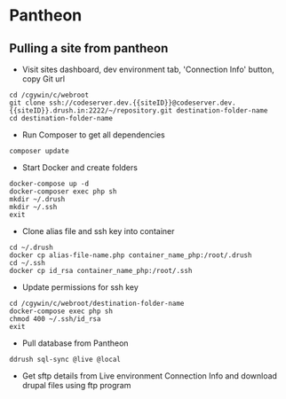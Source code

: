 # Pantheon

## Pulling a site from pantheon
- Visit sites dashboard, dev environment tab, 'Connection Info' button, copy Git url
````
cd /cgywin/c/webroot
git clone ssh://codeserver.dev.{{siteID}}@codeserver.dev.{{siteID}}.drush.in:2222/~/repository.git destination-folder-name
cd destination-folder-name
````
- Run Composer to get all dependencies
````
composer update
````
- Start Docker and create folders
````
docker-compose up -d
docker-composer exec php sh
mkdir ~/.drush
mkdir ~/.ssh
exit
````
- Clone alias file and ssh key into container
````
cd ~/.drush
docker cp alias-file-name.php container_name_php:/root/.drush
cd ~/.ssh
docker cp id_rsa container_name_php:/root/.ssh
````
- Update permissions for ssh key
````
cd /cgywin/c/webroot/destination-folder-name
docker-compose exec php sh
chmod 400 ~/.ssh/id_rsa
exit
````
- Pull database from Pantheon
````
ddrush sql-sync @live @local
````
- Get sftp details from Live environment Connection Info and download drupal files using ftp program